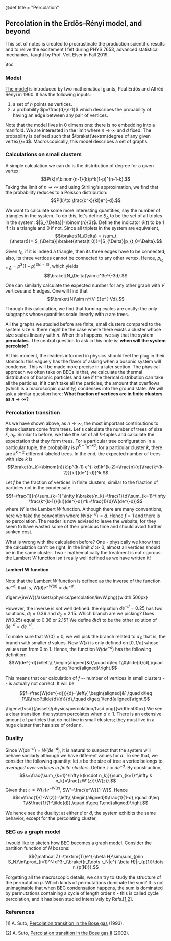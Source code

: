 @def title = "Percolation" 

## Percolation in the Erdős–Rényi model, and beyond

This set of notes is created to procrastinate the production scientific results and to relive the excitement I felt during PHYS 7653, advanced statistical mechanics, taught by Prof. Veit Elser in Fall 2019.

\toc

### Model

[The model](https://doi.org/10.5486%2FPMD.1959.6.3-4.12) is introduced by two mathematical giants, Paul Erdős and Alfréd Rényi in 1960. It has the following inputs:

1. a set of $n$ points as vertices.
2. a probability $p=\frac{d}{n-1}$ which describes the probability of having an edge between any pair of vertices.

Note that the model lives in $0$ dimensions: there is no embedding into a manifold. We are interested in the limit where $n\to\infty$ and $d$ fixed. The probability is defined such that $\braket{\textrm{degree of any given vertex}}=d$. Macroscopically, this model describes a set of graphs.

### Calculations on small clusters

A simple calculation we can do is the distribution of degree for a given vertex:
$$P(k)=\binom{n-1}{k}p^k(1-p)^{n-1-k}.$$
Taking the limit of $n\to\infty$ and using Stirling's approximation, we find that the probability reduces to a Poisson distribution:
$$P(k)\to \frac{d^k}{k!}e^{-d}.$$

We want to calculate some more interesting quantities, say the number of triangles in the system. To do this, let's define $S_\Delta$ to be the set of all triples in the system: $|S_{\Delta}|=\binom{n}{3}$. Define the indicator $\theta(t)$ to be $1$ if $t$ is a triangle and $0$ if not. Since all triplets in the system are equivalent,
$$\braket{N_\Delta} = \sum_t {\theta(t)}=|S_{\Delta}|\braket{\theta(t_0)}=|S_{\Delta}|p_{t_0=\Delta}.$$

Given $t_0$, if it is indeed a triangle, then its three edges have to be connected; also, its three vertices cannot be connected to any other vertex. Hence, $p_{t_0=\Delta}=p^3(1-p)^{3(n-3)},$ which yields $$\braket{N_\Delta}\sim d^3e^{-3d}.$$

One can similarly calculate the expected number for any other graph with $V$ vertices and $E$ edges. One will find that $$\braket{N}\sim n^{V-E}e^{-Vd}.$$

Through this calculation, we find that forming cycles are costly: the only subgraphs whose quantities scale linearly with $n$ are trees.

All the graphs we studied before are finite, small clusters compared to the system size $n$: there might be the case where there exists a cluster whose size scales linearly with $n$. When this happens, we say that the system **percolates**. The central question to ask in this note is: **when will the system percolate?**

At this moment, the readers informed in physics should feel the plug in their stomach: this vaguely has the flavor of asking when a bosonic system will condense. This will be made more precise in a later section. The physical approach we often take on BECs is that, we calculate the thermal distribution of bosonic particles and see if the thermal distribution can take all the particles; if it can't take all the particles, the amount that overflows (which is a macroscopic quantity) condenses into the ground state. We will ask a similar question here: **What fraction of vertices are in finite clusters as $n\to\infty$?**

### Percolation transition

As we have shown above, as $n\to\infty$, the most important contributions to these clusters come from trees. Let's calculate the number of trees of size $k$, $n_k$. Similar to before, we take the set of all $k$-tuples and calculate the expectation that they form trees. For a particular tree configuration in a particular tuple, the probability is $p^{k-1} e^{-kd}$; for a particular cluster $k$, there are $k^{k-2}$ different labeled trees. In the end, the expected number of trees with size $k$ is
$$\braket{n_k}=\binom{n}{k}p^{k-1} e^{-kd}k^{k-2}=\frac{n}{d}\frac{k^{k-2}}{k!}(de^{-d})^k.$$

Let $f$ be the fraction of vertices in finite clusters, similar to the fraction of particles not in the condensate. $$f=\frac{1}{n}\sum_{k=1}^\infty k\braket{n_k}=\frac{1}{d}\sum_{k=1}^\infty \frac{k^{k-1}}{k!}(de^{-d})^k=\frac{1}{d}W(de^{-d})$$
where $W$ is the Lambert $W$ function. Although there are many conventions, here we take the convention where $W(de^{-d})=d$. Hence $f=1$ and there is no percolation. The reader is now advised to leave the website, for they seem to have wasted some of their precious time and should avoid further sunken cost.

What is wrong with the calculation before? One - physically we know that the calculation can't be right. In the limit $d\gg0$, almost all vertices should be in the same cluster. Two - mathematically the treatment is not rigorous: the Lambert $W$ function isn't really well defined as we have written it!

#### Lambert W function

Note that the Lambert $W$ function is defined as the inverse of the function $de^{-d}$: that is, $W(d)e^{-W(d)}=de^{-d}$.

\figenv{invW}{/assets/physics/percolation/invW.png}{width:500px}

However, the inverse is *not* well defined: the equation $de^{-d}=0.25$ has two solutions, $d_1=0.36$ and $d_2=2.15$. Which branch are we picking? Does $W(0.25)$ equal to $0.36$ or $2.15$? We define $\tilde{d}(d)$ to be the other solution of $\tilde{d}e^{-\tilde{d}}=de^{-d}$.

To make sure that $W(0)=0$, we will pick the branch related to $d_1$; that is, the branch with smaller $d$ values. Now $W(x)$ is only defined on $[0,1/e]$ whose values run from $0$ to $1$. Hence, the function $W(d e^{-d})$ has the following definition:
$$W(de^{-d})=\left\{ \begin{aligned}&d,\quad d\leq 1\\&\tilde{d}(d),\quad d\geq 1\end{aligned}\right.$$

This means that our calculation of $f$ -- number of vertices in small clusters -- is actually not correct. It will be

$$f=\frac{W(de^{-d})}{d}=\left\{ \begin{aligned}&1,\quad d\leq 1\\&\frac{\tilde{d}(d)}{d},\quad d\geq 1\end{aligned}\right.$$

\figenv{fvsd}{/assets/physics/percolation/fvsd.png}{width:500px}
We see a clear transition: the system percolates when $d\geq 1$. There is an extensive amount of particles that do not live in small clusters; they must live in a huge cluster that has size of order $n$.

### Duality

Since $W(de^{-d})=W(\tilde{d}e^{-\tilde{d}})$, it is natural to suspect that the system will behave similarly although we have different values for $d$. To see that, we consider the following quantity: let $s$ be the size of tree a vertex belongs to, *averaged over vertices in finite clusters*. Define $z=de^{-d}$. By construction,
$$s=\frac{\sum_{k=1}^\infty k(k\cdot n_k)}{\sum_{k=1}^\infty k n_k}=\frac{zW'(z)}{W(z)}.$$
Given that $z=W(z)e^{-W(z)}$, $W'=\frac{e^W}{1-W}$. Hence $$s=\frac{1}{1-W(z)}=\left\{ \begin{aligned}&\frac{1}{1-d},\quad d\leq 1\\&\frac{1}{1-\tilde{d}},\quad d\geq 1\end{aligned}\right.$$

We hence see the duality: at either $d$ or $\tilde{d}$, the system exhibits the same behavior, except for the percolating cluster.

### BEC as a graph model

I would like to sketch how BEC becomes a graph model. Consider the partition function of $N$ bosons: 
$${\mathcal Z}=\textrm{Tr}e^{-\beta H}\sim\sum_{p\in S_N}\int\prod_{i=1}^N d^3r_i\braket{r_1\dots r_N|e^{-\beta H}|r_{p(1)}\dots r_{p(N)}}.$$

Forgetting all the macroscopic details, we can try to study the structure of the permutation $p$. Which kinds of permutations dominate the sum? It is not unimaginable that when BEC condensation happens, the sum is dominated by permutations containing a cycle of length order $n$ - this is called cycle percolation, and it has been studied intensively by Refs.[[1](https://doi.org/10.1088/0305-4470/26/18/031),[2](https://arxiv.org/abs/cond-mat/0204430)].

### References
[1] A. Suto, [Percolation transition in the Bose gas](https://doi.org/10.1088/0305-4470/26/18/031) (1993).

[2] A. Suto, [Percolation transition in the Bose gas II](https://arxiv.org/abs/cond-mat/0204430) (2002).

